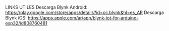 LINKS UTILES
Descarga Blynk Android: https://play.google.com/store/apps/details?id=cc.blynk&hl=es_AR
Descarga Blynk iOS: https://apps.apple.com/ar/app/blynk-iot-for-arduino-esp32/id808760481